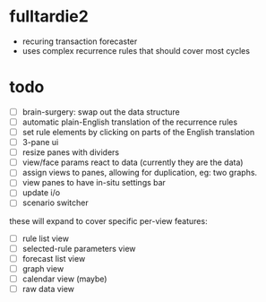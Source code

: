 # fulltardie2
- recuring transaction forecaster
- uses complex recurrence rules that should cover most cycles

# todo
- [ ] brain-surgery: swap out the data structure
- [ ] automatic plain-English translation of the recurrence rules
- [ ] set rule elements by clicking on parts of the English translation
- [ ] 3-pane ui
- [ ] resize panes with dividers
- [ ] view/face params react to data (currently they are the data)
- [ ] assign views to panes, allowing for duplication, eg: two graphs.
- [ ] view panes to have in-situ settings bar
- [ ] update i/o
- [ ] scenario switcher

these will expand to cover specific per-view features:
- [ ] rule list view
- [ ] selected-rule parameters view
- [ ] forecast list view
- [ ] graph view
- [ ] calendar view (maybe)
- [ ] raw data view
